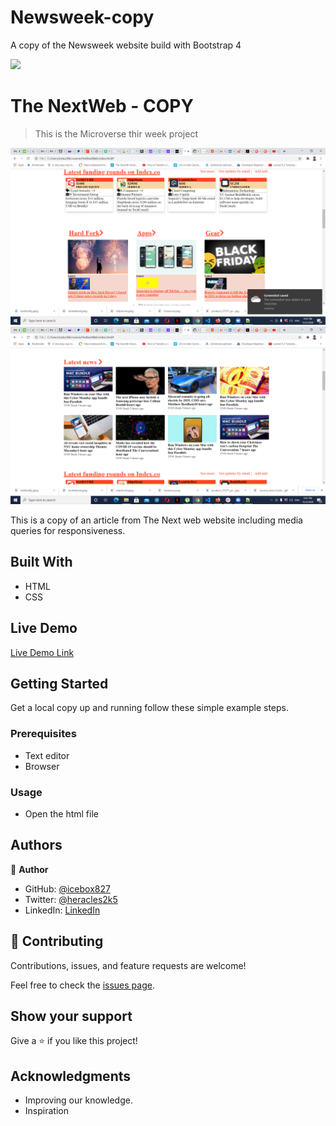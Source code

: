 # Newsweek-copy
A copy of the Newsweek website build with Bootstrap 4

![](https://img.shields.io/badge/Microverse-blueviolet)

# The NextWeb - COPY

> This is the Microverse thir week project

![app_screenshot.PNG](https://github.com/icebox827/theNextWeb/blob/homepage/app_screenshot.png?raw=true)
![app_screenshot1.PNG](https://github.com/icebox827/theNextWeb/blob/homepage/app_screenshot1.png?raw=true)

This is a copy of an article from The Next web website including media queries for responsiveness.

## Built With

- HTML
- CSS

## Live Demo

[Live Demo Link](https://icebox827.github.io/Newsweek-copy/)


## Getting Started

Get a local copy up and running follow these simple example steps.

### Prerequisites

- Text editor
- Browser

### Usage

- Open the html file

## Authors

👤 **Author**

- GitHub: [@icebox827](https://github.com/icebox827)
- Twitter: [@heracles2k5](https://twitter.com/@heracles2k5)
- LinkedIn: [LinkedIn](https://www.linkedin.com/in/denis-lafontant-37031439/)


## 🤝 Contributing

Contributions, issues, and feature requests are welcome!

Feel free to check the [issues page](https://github.com/icebox827/Newsweek-copy/issues/2).

## Show your support

Give a ⭐️ if you like this project!

## Acknowledgments

- Improving our knowledge.
- Inspiration

